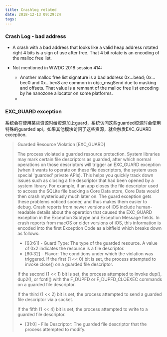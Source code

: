 ```yaml
---
title: Crashlog related
date: 2018-12-13 09:29:24
tags:
---
```


### Crash Log - bad address
* A crash with a bad address that looks like a valid heap address rotated right 4 bits is a sign of use after free. That 4 bit rotate is an encoding of the malloc free list.

* Not mentioned in WWDC 2018 session 414: 
    * Another malloc free list signature is a bad address 0x…bead; 0x…bec0 and 0x…bec8 are common in objc_msgSend due to masking and offsets. That value is a remnant of the malloc free list encoding by he nanozone allocator on some platforms.
    * 


### EXC_GUARD exception
系统会在使用某些资源时给资源加上guard，系统访问这些guarded资源时会使用特殊的guarded api，如果其他模块访问了这些资源，就会触发EXC_GUARD exception.

> Guarded Resource Violation [EXC_GUARD]
> 
> The process violated a guarded resource protection. System libraries may mark certain file descriptors as guarded, after which normal operations on those descriptors will trigger an EXC_GUARD exception (when it wants to operate on these file descriptors, the system uses special 'guarded' private APIs). This helps you quickly track down issues such as closing a file descriptor that had been opened by a system library. For example, if an app closes the file descriptor used to access the SQLite file backing a Core Data store, Core Data would then crash mysteriously much later on. The guard exception gets these problems noticed sooner, and thus makes them easier to debug.
> Crash reports from newer versions of iOS include human-readable details about the operation that caused the EXC_GUARD exception in the Exception Subtype and Exception Message fields. In crash reports from macOS or older versions of iOS, this information is encoded into the first Exception Code as a bitfield which breaks down as follows:
> * [63:61] - Guard Type: The type of the guarded resource. A value of 0x2 indicates the resource is a file descriptor.
> * [60:32] - Flavor: The conditions under which the violation was triggered.
> If the first (1 << 0) bit is set, the process attempted to invoke close() on a guarded file descriptor.
> 
> If the second (1 << 1) bit is set, the process attempted to invoke dup(), dup2(), or fcntl() with the F_DUPFD or F_DUPFD_CLOEXEC commands on a guarded file descriptor.
> 
> If the third (1 << 2) bit is set, the process attempted to send a guarded file descriptor via a socket.
> 
> If the fifth (1 << 4) bit is set, the process attempted to write to a guarded file descriptor.
> * [31:0] - File Descriptor: The guarded file descriptor that the process attempted to modify.
